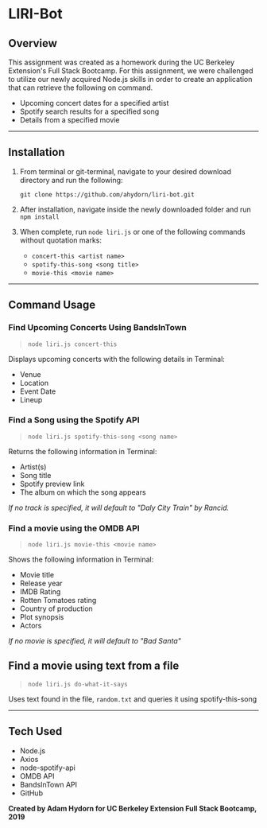 # LIRI-Bot

## **Overview**

This assignment was created as a homework during the UC Berkeley Extension's Full Stack Bootcamp. For this assignment, we were challenged to utilize our newly acquired Node.js skills in order to create an application that can retrieve the following on command.

* Upcoming concert dates for a specified artist
* Spotify search results for a specified song
* Details from a specified movie

---
## **Installation**
1. From terminal or git-terminal, navigate to your desired download directory and run the following:

    `git clone https://github.com/ahydorn/liri-bot.git`

2. After installation, navigate inside the newly downloaded folder and run `npm install`
3. When complete, run `node liri.js` or one of the following commands without quotation marks:
    * `concert-this <artist name>`
    * `spotify-this-song <song title>`
    * `movie-this <movie name>`
---    

## **Command Usage**

### **Find Upcoming Concerts Using BandsInTown**
>`node liri.js concert-this`

Displays upcoming concerts with the following details in Terminal:
* Venue
* Location
* Event Date
* Lineup

### **Find a Song using the Spotify API**
>`node liri.js spotify-this-song <song name>`

Returns the following information in Terminal:

* Artist(s)
* Song title
* Spotify preview link
* The album on which the song appears

*If no track is specified, it will default to "Daly City Train" by Rancid.*

### **Find a movie using the OMDB API**
>`node liri.js movie-this <movie name>`

Shows the following information in Terminal:

* Movie title
* Release year
* IMDB Rating
* Rotten Tomatoes rating
* Country of production
* Plot synopsis
* Actors

*If no movie is specified, it will default to "Bad Santa"*

## **Find a movie using text from a file**
>`node liri.js do-what-it-says`

Uses text found in the file, `random.txt` and queries it using spotify-this-song

---

## **Tech Used**
* Node.js
* Axios
* node-spotify-api
* OMDB API
* BandsInTown API
* GitHub


**Created by Adam Hydorn for UC Berkeley Extension Full Stack Bootcamp, 2019**
